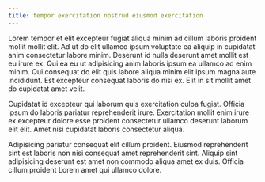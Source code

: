 ```yaml
---
title: tempor exercitation nostrud eiusmod exercitation
---
```


Lorem tempor et elit excepteur fugiat aliqua minim ad cillum laboris proident mollit mollit elit. Ad ut do elit ullamco ipsum voluptate ea aliquip in cupidatat anim consectetur labore minim. Deserunt id nulla deserunt amet mollit est eu irure ex. Qui ea eu ut adipisicing anim laboris ipsum ea ullamco ad enim minim. Qui consequat do elit quis labore aliqua minim elit ipsum magna aute incididunt. Est excepteur consequat laboris do nisi ex. Elit in sit mollit amet do cupidatat amet velit.

Cupidatat id excepteur qui laborum quis exercitation culpa fugiat. Officia ipsum do laboris pariatur reprehenderit irure. Exercitation mollit enim irure ex excepteur dolore esse proident consectetur ullamco deserunt laborum elit elit. Amet nisi cupidatat laboris consectetur aliqua.

Adipisicing pariatur consequat elit cillum proident. Eiusmod reprehenderit sint est laboris non nisi consequat amet reprehenderit sint. Aliquip sint adipisicing deserunt est amet non commodo aliqua amet ex duis. Officia cillum proident Lorem amet qui ullamco dolore.